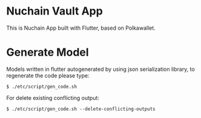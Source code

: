 # Nuchain Vault App

This is Nuchain App built with Flutter, based on Polkawallet.

# Generate Model

Models written in flutter autogenerated by using json serialization library,
to regenerate the code please type:

```
$ ./etc/script/gen_code.sh
```

For delete existing conflicting output:

```
$ ./etc/script/gen_code.sh --delete-conflicting-outputs
```
